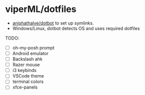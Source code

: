 # viperML/dotfiles

- [anishathalye/dotbot](https://github.com/anishathalye/dotbot)
to set up symlinks.
- Windows/Linux, dotbot detects OS and uses required dotfiles

TODO:
- [ ] oh-my-posh prompt
- [ ] Android emulator
- [ ] Backslash ahk
- [ ] Razer mouse
- [ ] i3 keybinds
- [ ] VSCode theme
- [ ] terminal colors
- [ ] xfce-panels